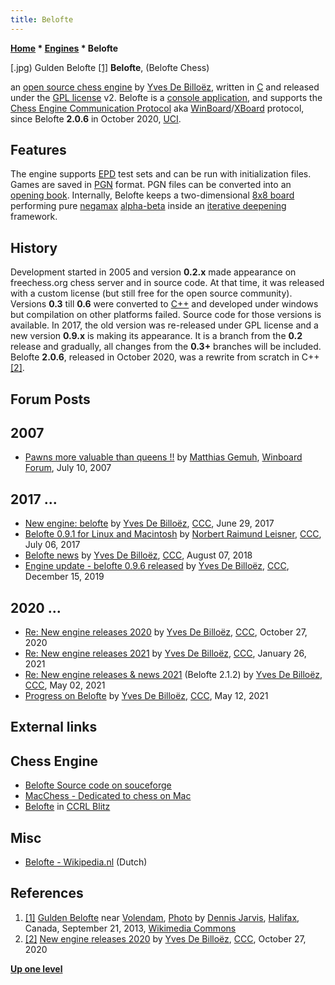 ```yaml
---
title: Belofte
---
```

**[Home](Home "Home") * [Engines](Engines "Engines") * Belofte**

\[.jpg) Gulden Belofte <a id="cite-note-1" href="#cite-ref-1">[1]</a>
**Belofte**, (Belofte Chess)

an [open source chess engine](Category:Open_Source "Category:Open Source") by [Yves De Billoëz](Yves_De_Billo%C3%ABz "Yves De Billoëz"), written in [C](C "C") and released under the [GPL license](Free_Software_Foundation#GPL "Free Software Foundation") v2.
Belofte is a [console application](https://en.wikipedia.org/wiki/Console_application), and supports the [Chess Engine Communication Protocol](Chess_Engine_Communication_Protocol "Chess Engine Communication Protocol") aka [WinBoard](WinBoard "WinBoard")/[XBoard](XBoard "XBoard") protocol, since Belofte **2.0.6** in October 2020, [UCI](UCI "UCI").

## Features

The engine supports [EPD](Extended_Position_Description "Extended Position Description") test sets and can be run with initialization files. Games are saved in [PGN](Portable_Game_Notation "Portable Game Notation") format.
PGN files can be converted into an [opening book](Opening_Book "Opening Book").
Internally, Belofte keeps a two-dimensional [8x8 board](8x8_Board "8x8 Board") performing pure [negamax](Negamax "Negamax") [alpha-beta](Alpha-Beta "Alpha-Beta") inside an [iterative deepening](Iterative_Deepening "Iterative Deepening") framework.

## History

Development started in 2005 and version **0.2.x** made appearance on freechess.org chess server and in source code.
At that time, it was released with a custom license (but still free for the open source community). Versions **0.3** till **0.6** were converted to [C++](Cpp "Cpp") and developed under windows but compilation on other platforms failed. Source code for those versions is available. In 2017, the old version was re-released under GPL license and a new version **0.9.x** is making its appearance.
It is a branch from the **0.2** release and gradually, all changes from the **0.3+** branches will be included.
Belofte **2.0.6**, released in October 2020, was a rewrite from scratch in C++ <a id="cite-note-2" href="#cite-ref-2">[2]</a>.

## Forum Posts

## 2007

- [Pawns more valuable than queens !!](http://www.open-aurec.com/wbforum/viewtopic.php?f=2&t=6645) by [Matthias Gemuh](Matthias_Gemuh "Matthias Gemuh"), [Winboard Forum](Computer_Chess_Forums "Computer Chess Forums"), July 10, 2007

## 2017 ...

- [New engine: belofte](http://www.talkchess.com/forum3/viewtopic.php?f=2&t=64451) by [Yves De Billoëz](Yves_De_Billo%C3%ABz "Yves De Billoëz"), [CCC](CCC "CCC"), June 29, 2017
- [Belofte 0.9.1 for Linux and Macintosh](http://www.talkchess.com/forum3/viewtopic.php?f=2&t=64538) by [Norbert Raimund Leisner](Norbert_Raimund_Leisner "Norbert Raimund Leisner"), [CCC](CCC "CCC"), July 06, 2017
- [Belofte news](http://www.talkchess.com/forum3/viewtopic.php?f=2&t=68153) by [Yves De Billoëz](Yves_De_Billo%C3%ABz "Yves De Billoëz"), [CCC](CCC "CCC"), August 07, 2018
- [Engine update - belofte 0.9.6 released](http://www.talkchess.com/forum3/viewtopic.php?f=2&t=72580) by [Yves De Billoëz](Yves_De_Billo%C3%ABz "Yves De Billoëz"), [CCC](CCC "CCC"), December 15, 2019

## 2020 ...

- [Re: New engine releases 2020](http://www.talkchess.com/forum3/viewtopic.php?f=2&t=72613&start=456) by [Yves De Billoëz](Yves_De_Billo%C3%ABz "Yves De Billoëz"), [CCC](CCC "CCC"), October 27, 2020
- [Re: New engine releases 2021](http://www.talkchess.com/forum3/viewtopic.php?f=2&t=76209&start=46) by [Yves De Billoëz](Yves_De_Billo%C3%ABz "Yves De Billoëz"), [CCC](CCC "CCC"), January 26, 2021
- [Re: New engine releases & news 2021](http://www.talkchess.com/forum3/viewtopic.php?f=2&t=76209&start=304) (Belofte 2.1.2) by [Yves De Billoëz](Yves_De_Billo%C3%ABz "Yves De Billoëz"), [CCC](CCC "CCC"), May 02, 2021
- [Progress on Belofte](http://www.talkchess.com/forum3/viewtopic.php?f=7&t=77293) by [Yves De Billoëz](Yves_De_Billo%C3%ABz "Yves De Billoëz"), [CCC](CCC "CCC"), May 12, 2021

## External links

## Chess Engine

- [Belofte Source code on souceforge](https://sourceforge.net/projects/belofte/)
- [MacChess - Dedicated to chess on Mac](http://macchess.internetcontact.be/)
- [Belofte](https://ccrl.chessdom.com/ccrl/404/cgi/compare_engines.cgi?family=Belofte&print=Rating+list&print=Results+table&print=LOS+table&print=Ponder+hit+table&print=Eval+difference+table&print=Comopp+gamenum+table&print=Overlap+table&print=Score+with+common+opponents) in [CCRL Blitz](CCRL "CCRL")

## Misc

- [Belofte - Wikipedia.nl](https://nl.wikipedia.org/wiki/Belofte) (Dutch)

## References

1. <a id="cite-ref-1" href="#cite-note-1">[1]</a> [Gulden Belofte](https://www.naupar.com/ships/gulden-belofte/) near [Volendam](https://en.wikipedia.org/wiki/Volendam), [Photo](https://www.flickr.com/photos/archer10/11995459616/) by [Dennis Jarvis](https://www.flickr.com/photos/archer10/), [Halifax](https://en.wikipedia.org/wiki/Halifax,_Nova_Scotia), Canada, September 21, 2013, [Wikimedia Commons](https://en.wikipedia.org/wiki/Wikimedia_Commons)
1. <a id="cite-ref-2" href="#cite-note-2">[2]</a> [New engine releases 2020](http://www.talkchess.com/forum3/viewtopic.php?f=2&t=72613&start=456) by [Yves De Billoëz](Yves_De_Billo%C3%ABz "Yves De Billoëz"), [CCC](CCC "CCC"), October 27, 2020

**[Up one level](Engines "Engines")**

